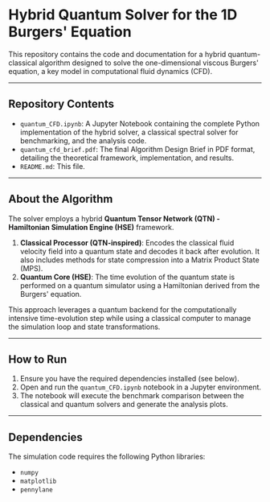 # Hybrid Quantum Solver for the 1D Burgers' Equation

This repository contains the code and documentation for a hybrid quantum-classical algorithm designed to solve the one-dimensional viscous Burgers' equation, a key model in computational fluid dynamics (CFD).

---

## Repository Contents

* `quantum_CFD.ipynb`: A Jupyter Notebook containing the complete Python implementation of the hybrid solver, a classical spectral solver for benchmarking, and the analysis code.
* `quantum_cfd_brief.pdf`: The final Algorithm Design Brief in PDF format, detailing the theoretical framework, implementation, and results.
* `README.md`: This file.

---

## About the Algorithm

The solver employs a hybrid **Quantum Tensor Network (QTN) - Hamiltonian Simulation Engine (HSE)** framework.

1.  **Classical Processor (QTN-inspired)**: Encodes the classical fluid velocity field into a quantum state and decodes it back after evolution. It also includes methods for state compression into a Matrix Product State (MPS).
2.  **Quantum Core (HSE)**: The time evolution of the quantum state is performed on a quantum simulator using a Hamiltonian derived from the Burgers' equation.

This approach leverages a quantum backend for the computationally intensive time-evolution step while using a classical computer to manage the simulation loop and state transformations.

---

## How to Run

1.  Ensure you have the required dependencies installed (see below).
2.  Open and run the `quantum_CFD.ipynb` notebook in a Jupyter environment.
3.  The notebook will execute the benchmark comparison between the classical and quantum solvers and generate the analysis plots.

---

## Dependencies

The simulation code requires the following Python libraries:

* `numpy`
* `matplotlib`
* `pennylane`
